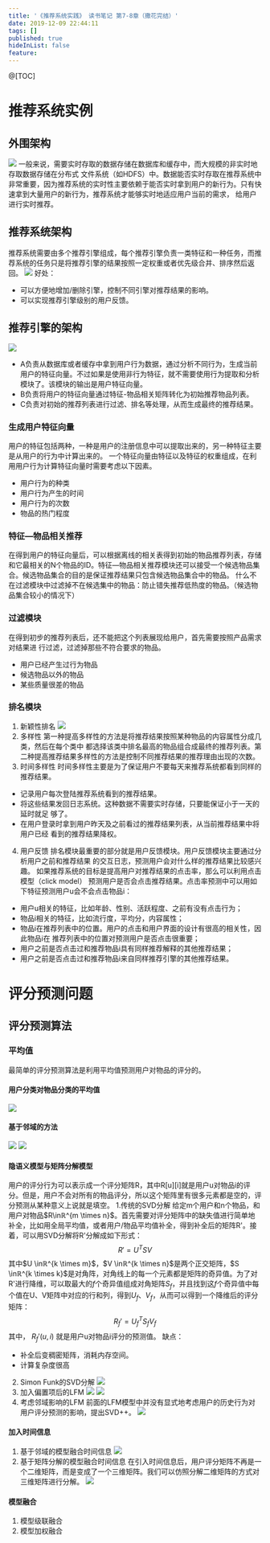 ```yaml
---
title: '《推荐系统实践》 读书笔记 第7-8章（撒花完结）'
date: 2019-12-09 22:44:11
tags: []
published: true
hideInList: false
feature: 
---
```

@[TOC]
# 推荐系统实例
## 外围架构
![](https://lushunn.github.io/post-images/1575902726242.png)
一般来说，需要实时存取的数据存储在数据库和缓存中，而大规模的非实时地存取数据存储在分布式
文件系统（如HDFS）中。数据能否实时存取在推荐系统中非常重要，因为推荐系统的实时性主要依赖于能否实时拿到用户的新行为。只有快速拿到大量用户的新行为，推荐系统才能够实时地适应用户当前的需求，
给用户进行实时推荐。
## 推荐系统架构
推荐系统需要由多个推荐引擎组成，每个推荐引擎负责一类特征和一种任务，而推荐系统的任务只是将推荐引擎的结果按照一定权重或者优先级合并、排序然后返回。
![](https://lushunn.github.io/post-images/1575902890988.png)
好处：
* 可以方便地增加/删除引擎，控制不同引擎对推荐结果的影响。
* 可以实现推荐引擎级别的用户反馈。
## 推荐引擎的架构
![](https://lushunn.github.io/post-images/1575990317173.png)
* A负责从数据库或者缓存中拿到用户行为数据，通过分析不同行为，生成当前用户的特征向量。不过如果是使用非行为特征，就不需要使用行为提取和分析模块了。该模块的输出是用户特征向量。
* B负责将用户的特征向量通过特征-物品相关矩阵转化为初始推荐物品列表。
* C负责对初始的推荐列表进行过滤、排名等处理，从而生成最终的推荐结果。
### 生成用户特征向量
用户的特征包括两种，一种是用户的注册信息中可以提取出来的，另一种特征主要是从用户的行为中计算出来的。
一个特征向量由特征以及特征的权重组成，在利用用户行为计算特征向量时需要考虑以下因素。
* 用户行为的种类
* 用户行为产生的时间
* 用户行为的次数
* 物品的热门程度
### 特征—物品相关推荐
在得到用户的特征向量后，可以根据离线的相关表得到初始的物品推荐列表，存储和它最相关的N个物品的ID。特征—物品相关推荐模块还可以接受一个候选物品集合。候选物品集合的目的是保证推荐结果只包含候选物品集合中的物品。
什么不在过滤模块中过滤掉不在候选集中的物品：防止错失推荐低热度的物品。（候选物品集合较小的情况下）
### 过滤模块
在得到初步的推荐列表后，还不能把这个列表展现给用户，首先需要按照产品需求对结果进
行过滤，过滤掉那些不符合要求的物品。
* 用户已经产生过行为物品
* 候选物品以外的物品
* 某些质量很差的物品
### 排名模块
1. 新颖性排名
![](https://lushunn.github.io/post-images/1576068389198.png)
2. 多样性
第一种提高多样性的方法是将推荐结果按照某种物品的内容属性分成几类，然后在每个类中
都选择该类中排名最高的物品组合成最终的推荐列表。第二种提高推荐结果多样性的方法是控制不同推荐结果的推荐理由出现的次数。
3. 时间多样性
时间多样性主要是为了保证用户不要每天来推荐系统都看到同样的推荐结果。
* 记录用户每次登陆推荐系统看到的推荐结果。
* 将这些结果发回日志系统。这种数据不需要实时存储，只要能保证小于一天的延时就足
够了。
* 在用户登录时拿到用户昨天及之前看过的推荐结果列表，从当前推荐结果中将用户已经
看到的推荐结果降权。
4. 用户反馈
排名模块最重要的部分就是用户反馈模块。用户反馈模块主要通过分析用户之前和推荐结果
的交互日志，预测用户会对什么样的推荐结果比较感兴趣。
如果推荐系统的目标是提高用户对推荐结果的点击率，那么可以利用点击模型（click model）
预测用户是否会点击推荐结果。点击率预测中可以用如下特征预测用户u会不会点击物品i：
* 用户u相关的特征，比如年龄、性别、活跃程度、之前有没有点击行为；
* 物品i相关的特征，比如流行度，平均分，内容属性；
* 物品i在推荐列表中的位置。用户的点击和用户界面的设计有很高的相关性，因此物品i在
推荐列表中的位置对预测用户是否点击很重要；
* 用户之前是否点击过和推荐物品i具有同样推荐解释的其他推荐结果；
* 用户之前是否点击过和推荐物品i来自同样推荐引擎的其他推荐结果。

# 评分预测问题
## 评分预测算法
### 平均值
最简单的评分预测算法是利用平均值预测用户对物品的评分的。
#### 用户分类对物品分类的平均值
![](https://lushunn.github.io/post-images/1576069195460.png)
#### 基于邻域的方法
 ![](https://lushunn.github.io/post-images/1576069380433.png)
![](https://lushunn.github.io/post-images/1576069415145.png)
#### 隐语义模型与矩阵分解模型
用户的评分行为可以表示成一个评分矩阵R，其中R[u][i]就是用户u对物品i的评分。但是，用户不会对所有的物品评分，所以这个矩阵里有很多元素都是空的，评分预测从某种意义上说就是填空。
1.传统的SVD分解
给定m个用户和n个物品，和用户对物品$R\inℝ^{m \times n}$。首先需要对评分矩阵中的缺失值进行简单地补全，比如用全局平均值，或者用户/物品平均值补全，得到补全后的矩阵R'。接着，可以用SVD分解将R'分解成如下形式：
$$R'=U^TSV$$
其中$U \inℝ^{k \times m}$，$V \inℝ^{k \times n}$是两个正交矩阵，$S \inℝ^{k \times k}$是对角阵，对角线上的每一个元素都是矩阵的奇异值。为了对R'进行降维，可以取最大的$f$个奇异值组成对角矩阵$S_f$，并且找到这$f$个奇异值中每个值在U、V矩阵中对应的行和列，得到$U_f$、$V_f$，从而可以得到一个降维后的评分矩阵：
$$R_f'=U_f^TS_fV_f$$
其中， $R_f'(u,i)$ 就是用户u对物品i评分的预测值。
缺点：
* 补全后变稠密矩阵，消耗内存空间。
* 计算复杂度很高
2. Simon Funk的SVD分解
![](https://lushunn.github.io/post-images/1576072524954.png)
3. 加入偏置项后的LFM
![](https://lushunn.github.io/post-images/1576072609974.png)
![](https://lushunn.github.io/post-images/1576072614699.png)
4. 考虑邻域影响的LFM
前面的LFM模型中并没有显式地考虑用户的历史行为对用户评分预测的影响，提出SVD++。
![](https://lushunn.github.io/post-images/1576072706266.png)
#### 加入时间信息
1. 基于邻域的模型融合时间信息
![](https://lushunn.github.io/post-images/1576072781297.png)
2. 基于矩阵分解的模型融合时间信息
在引入时间信息后，用户评分矩阵不再是一个二维矩阵，而是变成了一个三维矩阵。我们可以仿照分解二维矩阵的方式对三维矩阵进行分解。
![](https://lushunn.github.io/post-images/1576072903806.png)
#### 模型融合
1. 模型级联融合
2. 模型加权融合